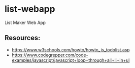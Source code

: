 # list-webapp
List Maker Web App

## Resources:

- https://www.w3schools.com/howto/howto_js_todolist.asp
- https://www.codegrepper.com/code-examples/javascript/javascript+loop+through+all+li+in+ul
